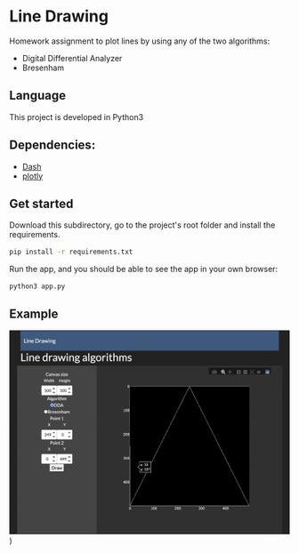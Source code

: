 # Line Drawing

Homework assignment to plot lines by using any of the two algorithms:
- Digital Differential Analyzer
- Bresenham

## Language
This project is developed in Python3

## Dependencies:
- [Dash](https://dash.plotly.com/)
- [plotly](https://plotly.com/)

## Get started 

Download this subdirectory, go to the project's root folder and install the requirements.

```sh
pip install -r requirements.txt
```

Run the app, and you should be able to see the app in your own browser:

```
python3 app.py
```

## Example

![App example](https://github.com/DancingIguana/ComputerGraphics/blob/main/LineDrawing/imgs/example.png))

